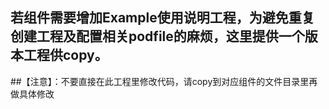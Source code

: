 ## 若组件需要增加Example使用说明工程，为避免重复创建工程及配置相关podfile的麻烦，这里提供一个版本工程供copy。

##【注意】：不要直接在此工程里修改代码，请copy到对应组件的文件目录里再做具体修改

